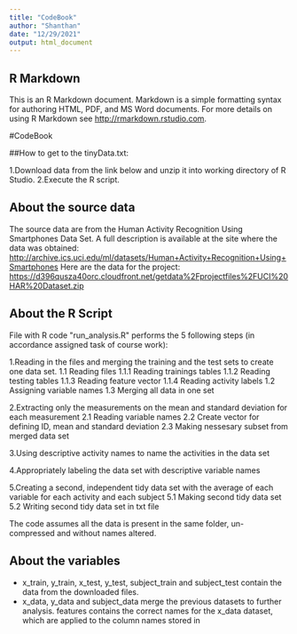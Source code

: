 ```yaml
---
title: "CodeBook"
author: "Shanthan"
date: "12/29/2021"
output: html_document
---
```


## R Markdown

This is an R Markdown document. Markdown is a simple formatting syntax for authoring HTML, PDF, and MS Word documents. For more details on using R Markdown see <http://rmarkdown.rstudio.com>.

#CodeBook

##How to get to the tinyData.txt:

1.Download data from the link below and unzip it into working directory of R Studio.
2.Execute the R script.

## About the source data

The source data are from the Human Activity Recognition Using Smartphones Data Set. A full description is available at the site where the data was obtained: http://archive.ics.uci.edu/ml/datasets/Human+Activity+Recognition+Using+Smartphones Here are the data for the project: https://d396qusza40orc.cloudfront.net/getdata%2Fprojectfiles%2FUCI%20HAR%20Dataset.zip

## About the R Script

File with R code "run_analysis.R" performs the 5 following steps (in accordance assigned task of course work):

1.Reading in the files and merging the training and the test sets to create one data set.
1.1 Reading files
1.1.1 Reading trainings tables
1.1.2 Reading testing tables
1.1.3 Reading feature vector
1.1.4 Reading activity labels
1.2 Assigning variable names
1.3 Merging all data in one set

2.Extracting only the measurements on the mean and standard deviation for each measurement
2.1 Reading variable names
2.2 Create vector for defining ID, mean and standard deviation
2.3 Making nessesary subset from merged data set

3.Using descriptive activity names to name the activities in the data set

4.Appropriately labeling the data set with descriptive variable names

5.Creating a second, independent tidy data set with the average of each variable for each activity and each subject
5.1 Making second tidy data set
5.2 Writing second tidy data set in txt file

The code assumes all the data is present in the same folder, un-compressed and without names altered.

## About the variables

- x_train, y_train, x_test, y_test, subject_train and subject_test contain the data from the downloaded files.
- x_data, y_data and subject_data merge the previous datasets to further analysis.
features contains the correct names for the x_data dataset, which are applied to the column names stored in